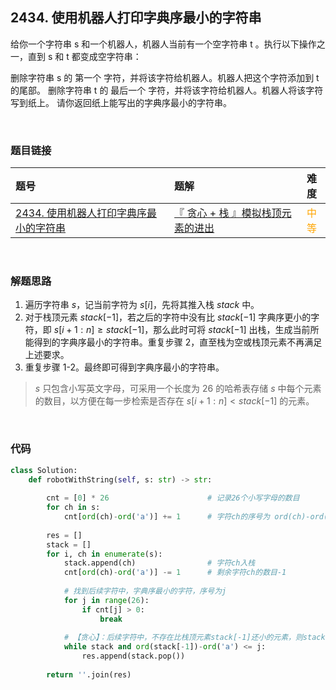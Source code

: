 
## 2434. 使用机器人打印字典序最小的字符串

给你一个字符串 s 和一个机器人，机器人当前有一个空字符串 t 。执行以下操作之一，直到 s 和 t 都变成空字符串：

删除字符串 s 的 第一个 字符，并将该字符给机器人。机器人把这个字符添加到 t 的尾部。
删除字符串 t 的 最后一个 字符，并将该字符给机器人。机器人将该字符写到纸上。
请你返回纸上能写出的字典序最小的字符串。


<br>

### 题目链接

| 题号 |  题解 | 难度 |
| :-----| :---- | :----: |
| [2434. 使用机器人打印字典序最小的字符串](https://leetcode.cn/problems/using-a-robot-to-print-the-lexicographically-smallest-string/description/) |  [『 贪心 + 栈 』模拟栈顶元素的进出](https://leetcode.cn/problems/using-a-robot-to-print-the-lexicographically-smallest-string/solutions/1878862/by-flix-6dan/) | <font color="orange"> 中等 </font> |

<br>







### 解题思路



1. 遍历字符串 $s$，记当前字符为 $s[i]$，先将其推入栈 $stack$ 中。
2. 对于栈顶元素 $stack[-1]$，若之后的字符中没有比 $stack[-1]$ 字典序更小的字符，即 $s[i+1:n] \geq stack[-1]$，那么此时可将 $stack[-1]$ 出栈，生成当前所能得到的字典序最小的字符串。重复步骤 2，直至栈为空或栈顶元素不再满足上述要求。
3. 重复步骤 1-2。最终即可得到字典序最小的字符串。



> $s$ 只包含小写英文字母，可采用一个长度为 26 的哈希表存储 $s$ 中每个元素的数目，以方便在每一步检索是否存在 $s[i+1:n] < stack[-1]$ 的元素。


<br>

### 代码

```Python []
class Solution:
    def robotWithString(self, s: str) -> str:
        
        cnt = [0] * 26                      # 记录26个小写字母的数目
        for ch in s:
            cnt[ord(ch)-ord('a')] += 1      # 字符ch的序号为 ord(ch)-ord('a')
            
        res = []
        stack = []
        for i, ch in enumerate(s):
            stack.append(ch)                # 字符ch入栈
            cnt[ord(ch)-ord('a')] -= 1      # 剩余字符ch的数目-1
            
            # 找到后续字符中，字典序最小的字符，序号为j
            for j in range(26):
                if cnt[j] > 0:
                    break
            
            # 【贪心】：后续字符中，不存在比栈顶元素stack[-1]还小的元素，则stack[-1]出栈
            while stack and ord(stack[-1])-ord('a') <= j:
                res.append(stack.pop())
        
        return ''.join(res)
```